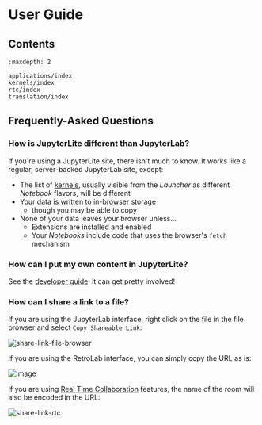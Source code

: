 # User Guide

## Contents

```{toctree}
:maxdepth: 2

applications/index
kernels/index
rtc/index
translation/index
```

## Frequently-Asked Questions

### How is JupyterLite different than JupyterLab?

If you're using a JupyterLite site, there isn't much to know. It works like a regular,
server-backed JupyterLab site, except:

- The list of [kernels](./kernels/index.md), usually visible from the _Launcher_ as
  different _Notebook_ flavors, will be different
- Your data is written to in-browser storage
  - though you may be able to copy
- None of your data leaves your browser unless...
  - Extensions are installed and enabled
  - Your _Notebooks_ include code that uses the browser's `fetch` mechanism

### How can I put my own content in JupyterLite?

See the [developer guide](./developer-guide.md): it can get pretty involved!

### How can I share a link to a file?

If you are using the JupyterLab interface, right click on the file in the file browser
and select `Copy Shareable Link`:

![share-link-file-browser](https://user-images.githubusercontent.com/591645/136811238-e4a021ef-1dbf-4cda-b38d-c0f83ec8082e.png)

If you are using the RetroLab interface, you can simply copy the URL as is:

![image](https://user-images.githubusercontent.com/591645/136811563-db16c258-d1b0-4771-b3be-5e72853dba5e.png)

If you are using [Real Time Collaboration](./rtc/index.md) features, the name of the
room will also be encoded in the URL:

![share-link-rtc](https://user-images.githubusercontent.com/591645/136810834-14bb906b-1cc9-4eae-8b4b-d5d39068ce15.gif)
